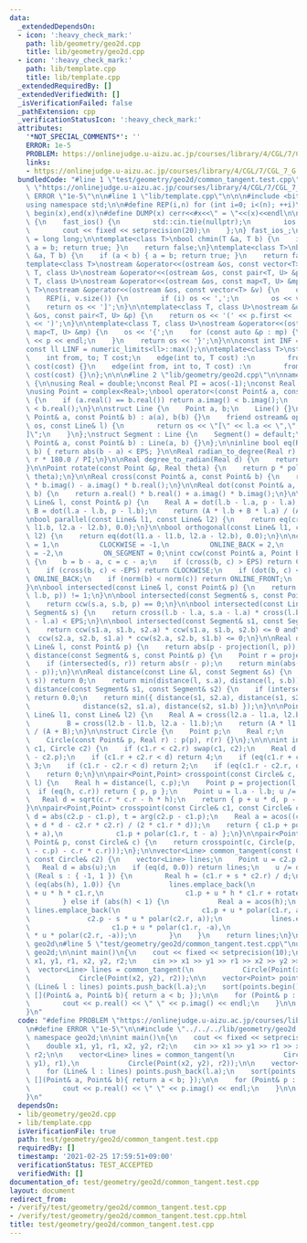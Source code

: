 ```yaml
---
data:
  _extendedDependsOn:
  - icon: ':heavy_check_mark:'
    path: lib/geometry/geo2d.cpp
    title: lib/geometry/geo2d.cpp
  - icon: ':heavy_check_mark:'
    path: lib/template.cpp
    title: lib/template.cpp
  _extendedRequiredBy: []
  _extendedVerifiedWith: []
  _isVerificationFailed: false
  _pathExtension: cpp
  _verificationStatusIcon: ':heavy_check_mark:'
  attributes:
    '*NOT_SPECIAL_COMMENTS*': ''
    ERROR: 1e-5
    PROBLEM: https://onlinejudge.u-aizu.ac.jp/courses/library/4/CGL/7/CGL_7_G
    links:
    - https://onlinejudge.u-aizu.ac.jp/courses/library/4/CGL/7/CGL_7_G
  bundledCode: "#line 1 \"test/geometry/geo2d/common_tangent.test.cpp\"\n#define PROBLEM\
    \ \"https://onlinejudge.u-aizu.ac.jp/courses/library/4/CGL/7/CGL_7_G\"\n#define\
    \ ERROR \"1e-5\"\n\n#line 1 \"lib/template.cpp\"\n\n\n#include <bits/stdc++.h>\n\
    using namespace std;\n\n#define REP(i,n) for (int i=0; i<(n); ++i)\n#define ALL(x)\
    \ begin(x),end(x)\n#define DUMP(x) cerr<<#x<<\" = \"<<(x)<<endl\n\nstruct fast_ios\
    \ {\n    fast_ios() {\n        std::cin.tie(nullptr);\n        ios::sync_with_stdio(false);\n\
    \        cout << fixed << setprecision(20);\n    };\n} fast_ios_;\n\nusing ll\
    \ = long long;\n\ntemplate<class T>\nbool chmin(T &a, T b) {\n    if (a > b) {\
    \ a = b; return true; }\n    return false;\n}\ntemplate<class T>\nbool chmax(T\
    \ &a, T b) {\n    if (a < b) { a = b; return true; }\n    return false;\n}\n\n\
    template<class T>\nostream &operator<<(ostream &os, const vector<T> &v);\ntemplate<class\
    \ T, class U>\nostream &operator<<(ostream &os, const pair<T, U> &p);\ntemplate<class\
    \ T, class U>\nostream &operator<<(ostream &os, const map<T, U> &mp);\n\ntemplate<class\
    \ T>\nostream &operator<<(ostream &os, const vector<T> &v) {\n    os << '[';\n\
    \    REP(i, v.size()) {\n        if (i) os << ',';\n        os << v[i];\n    }\n\
    \    return os << ']';\n}\n\ntemplate<class T, class U>\nostream &operator<<(ostream\
    \ &os, const pair<T, U> &p) {\n    return os << '(' << p.first << ' ' << p.second\
    \ << ')';\n}\n\ntemplate<class T, class U>\nostream &operator<<(ostream &os, const\
    \ map<T, U> &mp) {\n    os << '{';\n    for (const auto &p : mp) {\n        os\
    \ << p << endl;\n    }\n    return os << '}';\n}\n\nconst int INF = numeric_limits<int>::max();\n\
    const ll LINF = numeric_limits<ll>::max();\n\ntemplate<class T>\nstruct edge {\n\
    \    int from, to; T cost;\n    edge(int to, T cost) :\n        from(-1), to(to),\
    \ cost(cost) {}\n    edge(int from, int to, T cost) :\n        from(from), to(to),\
    \ cost(cost) {}\n};\n\n\n#line 2 \"lib/geometry/geo2d.cpp\"\n\nnamespace geo2d\
    \ {\n\nusing Real = double;\nconst Real PI = acos(-1);\nconst Real EPS = 1e-9;\n\
    \nusing Point = complex<Real>;\nbool operator<(const Point& a, const Point& b)\
    \ {\n    if (a.real() == b.real()) return a.imag() < b.imag();\n    return a.real()\
    \ < b.real();\n}\n\nstruct Line {\n    Point a, b;\n    Line() {}\n    Line(const\
    \ Point& a, const Point& b) : a(a), b(b) {}\n    friend ostream& operator<<(ostream&\
    \ os, const Line& l) {\n        return os << \"[\" << l.a << \",\" << l.b << \"\
    ]\";\n    }\n};\nstruct Segment : Line {\n    Segment() = default;\n\n    Segment(const\
    \ Point& a, const Point& b) : Line(a, b) {}\n};\n\ninline bool eq(Real a, Real\
    \ b) { return abs(b - a) < EPS; }\n\nReal radian_to_degree(Real r) {\n    return\
    \ r * 180.0 / PI;\n}\n\nReal degree_to_radian(Real d) {\n    return d * PI / 180.0;\n\
    }\n\nPoint rotate(const Point &p, Real theta) {\n    return p * polar((Real)1.0,\
    \ theta);\n}\n\nReal cross(const Point& a, const Point& b) {\n    return a.real()\
    \ * b.imag() - a.imag() * b.real();\n}\n\nReal dot(const Point& a, const Point&\
    \ b) {\n    return a.real() * b.real() + a.imag() * b.imag();\n}\n\nPoint projection(const\
    \ Line& l, const Point& p) {\n    Real A = dot(l.b - l.a, p - l.a),\n        \
    \ B = dot(l.a - l.b, p - l.b);\n    return (A * l.b + B * l.a) / (A + B);\n}\n\
    \nbool parallel(const Line& l1, const Line& l2) {\n    return eq(cross(l1.a -\
    \ l1.b, l2.a - l2.b), 0.0);\n}\n\nbool orthogonal(const Line& l1, const Line&\
    \ l2) {\n    return eq(dot(l1.a - l1.b, l2.a - l2.b), 0.0);\n}\n\nconst int COUNTER_CLOCKWISE\
    \ = 1,\n          CLOCKWISE = -1,\n          ONLINE_BACK = 2,\n          ONLINE_FRONT\
    \ = -2,\n          ON_SEGMENT = 0;\nint ccw(const Point& a, Point b, Point c)\
    \ {\n    b = b - a, c = c - a;\n    if (cross(b, c) > EPS) return COUNTER_CLOCKWISE;\n\
    \    if (cross(b, c) < -EPS) return CLOCKWISE;\n    if (dot(b, c) < 0) return\
    \ ONLINE_BACK;\n    if (norm(b) < norm(c)) return ONLINE_FRONT;\n    return ON_SEGMENT;\n\
    }\n\nbool intersected(const Line& l, const Point& p) {\n    return abs(ccw(l.a,\
    \ l.b, p)) != 1;\n}\n\nbool intersected(const Segment& s, const Point& p) {\n\
    \    return ccw(s.a, s.b, p) == 0;\n}\n\nbool intersected(const Line& l, const\
    \ Segment& s) {\n    return cross(l.b - l.a, s.a - l.a) * cross(l.b - l.a, s.b\
    \ - l.a) < EPS;\n}\n\nbool intersected(const Segment& s1, const Segment& s2) {\n\
    \    return ccw(s1.a, s1.b, s2.a) * ccw(s1.a, s1.b, s2.b) <= 0 and\n         \
    \  ccw(s2.a, s2.b, s1.a) * ccw(s2.a, s2.b, s1.b) <= 0;\n}\n\nReal distance(const\
    \ Line& l, const Point& p) {\n    return abs(p - projection(l, p));\n}\n\nReal\
    \ distance(const Segment& s, const Point& p) {\n    Point r = projection(s, p);\n\
    \    if (intersected(s, r)) return abs(r - p);\n    return min(abs(s.a - p), abs(s.b\
    \ - p));\n}\n\nReal distance(const Line &l, const Segment &s) {\n    if (intersected(l,\
    \ s)) return 0;\n    return min(distance(l, s.a), distance(l, s.b));\n}\n\nReal\
    \ distance(const Segment& s1, const Segment& s2) {\n    if (intersected(s1, s2))\
    \ return 0.0;\n    return min({ distance(s1, s2.a), distance(s1, s2.b),\n    \
    \             distance(s2, s1.a), distance(s2, s1.b) });\n}\n\nPoint crosspoint(const\
    \ Line& l1, const Line& l2) {\n    Real A = cross(l2.a - l1.a, l2.b - l1.a),\n\
    \         B = cross(l2.b - l1.b, l2.a - l1.b);\n    return (A * l1.b + B * l1.a)\
    \ / (A + B);\n}\n\nstruct Circle {\n    Point p;\n    Real r;\n    Circle() {}\n\
    \    Circle(const Point& p, Real r) : p(p), r(r) {}\n};\n\n\nint intersected(Circle\
    \ c1, Circle c2) {\n    if (c1.r < c2.r) swap(c1, c2);\n    Real d = abs(c1.p\
    \ - c2.p);\n    if (c1.r + c2.r < d) return 4;\n    if (eq(c1.r + c2.r, d)) return\
    \ 3;\n    if (c1.r - c2.r < d) return 2;\n    if (eq(c1.r - c2.r, d)) return 1;\n\
    \    return 0;\n}\n\npair<Point,Point> crosspoint(const Circle& c, const Line&\
    \ l) {\n    Real h = distance(l, c.p);\n    Point p = projection(l, c.p);\n  \
    \  if (eq(h, c.r)) return { p, p };\n    Point u = l.a - l.b; u /= abs(u);\n \
    \   Real d = sqrt(c.r * c.r - h * h);\n    return { p + u * d, p - u * d };\n\
    }\n\npair<Point,Point> crosspoint(const Circle& c1, const Circle& c2) {\n    Real\
    \ d = abs(c2.p - c1.p), t = arg(c2.p - c1.p);\n    Real a = acos((c1.r * c1.r\
    \ + d * d - c2.r * c2.r) / (2 * c1.r * d));\n    return { c1.p + polar(c1.r, t\
    \ + a),\n             c1.p + polar(c1.r, t - a) };\n}\n\npair<Point,Point> tangent(const\
    \ Point& p, const Circle& c) {\n    return crosspoint(c, Circle(p, sqrt(norm(p\
    \ - c.p) - c.r * c.r)));\n};\n\nvector<Line> common_tangent(const Circle& c1,\
    \ const Circle& c2) {\n    vector<Line> lines;\n    Point u = c2.p - c1.p;\n \
    \   Real d = abs(u);\n    if (eq(d, 0.0)) return lines;\n    u /= d;\n    for\
    \ (Real s : { -1, 1 }) {\n        Real h = (c1.r + s * c2.r) / d;\n        if\
    \ (eq(abs(h), 1.0)) {\n            lines.emplace_back(\n                    c1.p\
    \ + u * h * c1.r,\n                    c1.p + u * h * c1.r + rotate(u, PI / 2.0));\n\
    \        } else if (abs(h) < 1) {\n            Real a = acos(h);\n           \
    \ lines.emplace_back(\n                    c1.p + u * polar(c1.r, a),\n      \
    \              c2.p - s * u * polar(c2.r, a));\n            lines.emplace_back(\n\
    \                    c1.p + u * polar(c1.r, -a),\n                    c2.p - s\
    \ * u * polar(c2.r, -a));\n        }\n    }\n    return lines;\n}\n\n} // namespace\
    \ geo2d\n#line 5 \"test/geometry/geo2d/common_tangent.test.cpp\"\nusing namespace\
    \ geo2d;\n\nint main()\n{\n    cout << fixed << setprecision(10);\n\n    double\
    \ x1, y1, r1, x2, y2, r2;\n    cin >> x1 >> y1 >> r1 >> x2 >> y2 >> r2;\n\n  \
    \  vector<Line> lines = common_tangent(\n            Circle(Point(x1, y1), r1),\n\
    \            Circle(Point(x2, y2), r2));\n\n    vector<Point> points;\n    for\
    \ (Line& l : lines) points.push_back(l.a);\n    sort(points.begin(), points.end(),\
    \ [](Point& a, Point& b){ return a < b; });\n\n    for (Point& p : points) {\n\
    \        cout << p.real() << \" \" << p.imag() << endl;\n    }\n\n    return 0;\n\
    }\n"
  code: "#define PROBLEM \"https://onlinejudge.u-aizu.ac.jp/courses/library/4/CGL/7/CGL_7_G\"\
    \n#define ERROR \"1e-5\"\n\n#include \"../../../lib/geometry/geo2d.cpp\"\nusing\
    \ namespace geo2d;\n\nint main()\n{\n    cout << fixed << setprecision(10);\n\n\
    \    double x1, y1, r1, x2, y2, r2;\n    cin >> x1 >> y1 >> r1 >> x2 >> y2 >>\
    \ r2;\n\n    vector<Line> lines = common_tangent(\n            Circle(Point(x1,\
    \ y1), r1),\n            Circle(Point(x2, y2), r2));\n\n    vector<Point> points;\n\
    \    for (Line& l : lines) points.push_back(l.a);\n    sort(points.begin(), points.end(),\
    \ [](Point& a, Point& b){ return a < b; });\n\n    for (Point& p : points) {\n\
    \        cout << p.real() << \" \" << p.imag() << endl;\n    }\n\n    return 0;\n\
    }\n"
  dependsOn:
  - lib/geometry/geo2d.cpp
  - lib/template.cpp
  isVerificationFile: true
  path: test/geometry/geo2d/common_tangent.test.cpp
  requiredBy: []
  timestamp: '2021-02-25 17:59:51+09:00'
  verificationStatus: TEST_ACCEPTED
  verifiedWith: []
documentation_of: test/geometry/geo2d/common_tangent.test.cpp
layout: document
redirect_from:
- /verify/test/geometry/geo2d/common_tangent.test.cpp
- /verify/test/geometry/geo2d/common_tangent.test.cpp.html
title: test/geometry/geo2d/common_tangent.test.cpp
---
```


